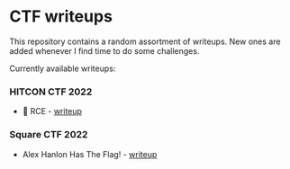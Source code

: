 # CTF writeups

This repository contains a random assortment of writeups. New ones are added whenever I find time to do some challenges.

Currently available writeups:

### HITCON CTF 2022
- 🎲 RCE - [writeup](./hitconctf2022/rce/)

### Square CTF 2022
- Alex Hanlon Has The Flag! - [writeup](./squarectf2022/alex-hanlon-has-the-flag/)